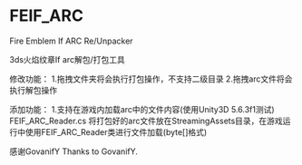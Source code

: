 # FEIF_ARC
Fire Emblem If ARC Re/Unpacker

3ds火焰纹章If arc解包/打包工具

修改功能：
1.拖拽文件夹将会执行打包操作，不支持二级目录
2.拖拽arc文件将会执行解包操作

添加功能：
1.支持在游戏内加载arc中的文件内容(使用Unity3D 5.6.3f1测试)
    FEIF_ARC_Reader.cs
    将打包好的arc文件放在StreamingAssets目录，在游戏运行中使用FEIF_ARC_Reader类进行文件加载(byte[]格式)


感谢GovanifY
Thanks to GovanifY.